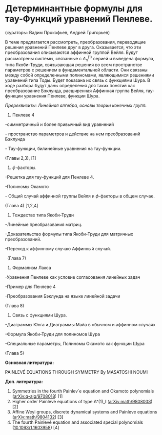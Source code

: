 # Детерминантные формулы для тау-Функций уравнений Пенлеве.

(кураторы: Вадим Прокофьев, Андрей Григорьев)

В теме предлагается рассмотреть, преобразования, переводящие решения уравнений Пенлеве друг в друга. Оказывается, что эти преобразования описываются аффинной группой Вейля. Будут рассмотрены системы, связанные с $А_{n}^{(1)}$ серией и выведена формула, типа Якоби-Труди, связывающая решения во всем пространстве параметров с решением в фундаментальной области. Они связаны между собой определенными полиномами, являющимися решениями уравнений типа Тоды. Будет показана их связь с функциями Шура.  В ходе разбора будут даны определения для таких понятий как преобразование Бэклунда, расширенная Аффинная группа Вейля, тау-функции уравнения Пенлеве, функции Шура. 

*Пререквизиты: Линейная алгебра, основы теории конечных групп.*

1) Пенлеве 4

-симметричный и более привычный вид уравнений

\- пространство параметров и действие на нем преобразований Бэклунда

\- Тау-функции, билинейные уравнения на тау-функции.

(Главы 2,3), [1]

1) $\phi$-факторы.

-Решетка для тау-функций для Пенлеве 4.

-Полиномы Окамото

\- Общий случай аффинной группы Вейля и $\phi$-факторы в общем случае.

(Глава 4) [1,2,4]

1) Тождество типа Якоби-Труди

-Линейные преобразования матриц.

-Доказательство формулы типа Якоби-Труди для матричных преобразований.

-Переход к аффинному случаю Аффинный случай.

` `(Глава 7) 

1) Формализм Лакса

-Уравнения Пенлеве как условие согласования линейных задач

-Пример для Пенлеве 4

-Преобразования Бэклунда на языке линейной задачи

(Глава 8)

1) Связь с функциями Шура.

-Диаграммы Юнга и Диаграммы Майа в обычном и аффинном случаях

-Формула Якоби-Труди для полиномов Шура

-Специальные параметры, Полиномы Окамото как функции Шура

(Глава 5)

**Основная литература:**

PAINLEVÉ EQUATIONS THROUGH SYMMETRY  By MASATOSHI NOUMI

**Доп. литература:**

1) Symmetries in the fourth Painlev´e equation and Okamoto polynomials ([arXiv:q-alg/9708018](https://arxiv.org/abs/q-alg/9708018)) [1]
1) Higher order Painlevé equations of type A^(1)\_l ([arXiv:math/9808003](https://arxiv.org/abs/math/9808003)) [2]
1) Affine Weyl groups, discrete dynamical systems and Painleve equations ([arXiv:math/9804132](https://arxiv.org/abs/math/9804132)) [3]
1) The fourth Painlevé equation and associated special polynomials ([10.1063/1.1603958](https://ui.adsabs.harvard.edu/link_gateway/2003JMP....44.5350C/doi:10.1063/1.1603958)) [4]  
